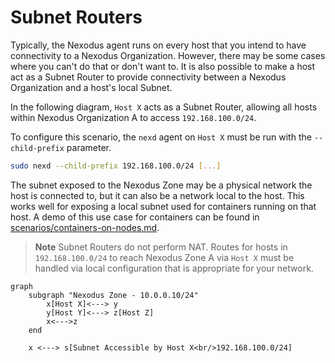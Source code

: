 # Subnet Routers

Typically, the Nexodus agent runs on every host that you intend to have connectivity to a Nexodus Organization. However, there may be some cases where you can't do that or don't want to. It is also possible to make a host act as a Subnet Router to provide connectivity between a Nexodus Organization and a host's local Subnet.

In the following diagram, `Host X` acts as a Subnet Router, allowing all hosts within Nexodus Organization A to access `192.168.100.0/24`.

To configure this scenario, the `nexd` agent on `Host X` must be run with the `--child-prefix` parameter.

```sh
sudo nexd --child-prefix 192.168.100.0/24 [...]
```

The subnet exposed to the Nexodus Zone may be a physical network the host is connected to, but it can also be a network local to the host. This works well for exposing a local subnet used for containers running on that host. A demo of this use case for containers can be found in [scenarios/containers-on-nodes.md](scenarios/containers-on-nodes.md).

> **Note**
> Subnet Routers do not perform NAT. Routes for hosts in `192.168.100.0/24` to reach Nexodus Zone A via `Host X` must be handled via local configuration that is appropriate for your network.

```mermaid
graph
    subgraph "Nexodus Zone - 10.0.0.10/24"
        x[Host X]<---> y
        y[Host Y]<---> z[Host Z]
        x<--->z
    end

    x <---> s[Subnet Accessible by Host X<br/>192.168.100.0/24]
```
